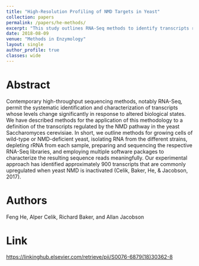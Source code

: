 ```yaml
---
title: "High-Resolution Profiling of NMD Targets in Yeast"
collection: papers
permalink: /papers/he-methods/
excerpt: "This study outlines RNA-Seq methods to identify transcripts regulated by the NMD pathway in yeast, revealing around 900 transcripts upregulated upon NMD inactivation."
date: 2018-08-09
venue: "Methods in Enzymology"
layout: single
author_profile: true
classes: wide
---
```



# Abstract

Contemporary high-throughput sequencing methods, notably RNA-Seq, permit the systematic identification and characterization of transcripts whose levels change significantly in response to altered biological states. We have described methods for the application of this methodology to a definition of the transcripts regulated by the NMD pathway in the yeast Saccharomyces cerevisiae. In short, we outline methods for growing cells of wild-type or NMD-deficient yeast, isolating RNA from the different strains, depleting rRNA from each sample, preparing and sequencing the respective RNA-Seq libraries, and employing multiple software packages to characterize the resulting sequence reads meaningfully. Our experimental approach has identified approximately 900 transcripts that are commonly upregulated when yeast NMD is inactivated (Celik, Baker, He, & Jacobson, 2017).

# Authors

Feng He, Alper Celik, Richard Baker, and Allan Jacobson

# Link

https://linkinghub.elsevier.com/retrieve/pii/S0076-6879(18)30362-8

